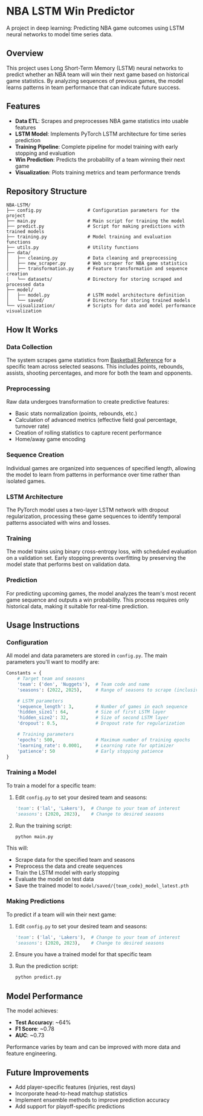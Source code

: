 # NBA LSTM Win Predictor

A project in deep learning: Predicting NBA game outcomes using LSTM neural networks to model time series data.

## Overview

This project uses Long Short-Term Memory (LSTM) neural networks to predict whether an NBA team will win their next game based on historical game statistics. By analyzing sequences of previous games, the model learns patterns in team performance that can indicate future success.

## Features

- **Data ETL**: Scrapes and preprocesses NBA game statistics into usable features
- **LSTM Model**: Implements PyTorch LSTM architecture for time series prediction
- **Training Pipeline**: Complete pipeline for model training with early stopping and evaluation
- **Win Prediction**: Predicts the probability of a team winning their next game
- **Visualization**: Plots training metrics and team performance trends

## Repository Structure

```
NBA-LSTM/
├── config.py                 # Configuration parameters for the project
├── main.py                   # Main script for training the model
├── predict.py                # Script for making predictions with trained models
├── training.py               # Model training and evaluation functions
├── utils.py                  # Utility functions
├── data/
│   ├── cleaning.py           # Data cleaning and preprocessing
│   ├── new_scraper.py        # Web scraper for NBA game statistics
│   ├── transformation.py     # Feature transformation and sequence creation
│   └── datasets/             # Directory for storing scraped and processed data
├── model/
│   ├── model.py              # LSTM model architecture definition
│   └── saved/                # Directory for storing trained models
└── visualization/            # Scripts for data and model performance visualization
```

## How It Works

### Data Collection

The system scrapes game statistics from [Basketball Reference](https://www.basketball-reference.com/) for a specific team across selected seasons. This includes points, rebounds, assists, shooting percentages, and more for both the team and opponents.

### Preprocessing

Raw data undergoes transformation to create predictive features:

- Basic stats normalization (points, rebounds, etc.)
- Calculation of advanced metrics (effective field goal percentage, turnover rate)
- Creation of rolling statistics to capture recent performance
- Home/away game encoding

### Sequence Creation

Individual games are organized into sequences of specified length, allowing the model to learn from patterns in performance over time rather than isolated games.

### LSTM Architecture

The PyTorch model uses a two-layer LSTM network with dropout regularization, processing these game sequences to identify temporal patterns associated with wins and losses.

### Training

The model trains using binary cross-entropy loss, with scheduled evaluation on a validation set. Early stopping prevents overfitting by preserving the model state that performs best on validation data.

### Prediction

For predicting upcoming games, the model analyzes the team's most recent game sequence and outputs a win probability. This process requires only historical data, making it suitable for real-time prediction.

## Usage Instructions

### Configuration

All model and data parameters are stored in `config.py`. The main parameters you'll want to modify are:

```python
Constants = {
    # Target team and seasons
    'team': ('den', 'Nuggets'),  # Team code and name
    'seasons': (2022, 2025),     # Range of seasons to scrape (inclusive)

    # LSTM parameters
    'sequence_length': 3,        # Number of games in each sequence
    'hidden_size1': 64,          # Size of first LSTM layer
    'hidden_size2': 32,          # Size of second LSTM layer
    'dropout': 0.5,              # Dropout rate for regularization

    # Training parameters
    'epochs': 500,               # Maximum number of training epochs
    'learning_rate': 0.0001,     # Learning rate for optimizer
    'patience': 50               # Early stopping patience
}
```

### Training a Model

To train a model for a specific team:

1. Edit `config.py` to set your desired team and seasons:

   ```python
   'team': ('lal', 'Lakers'),  # Change to your team of interest
   'seasons': (2020, 2023),    # Change to desired seasons
   ```

2. Run the training script:
   ```bash
   python main.py
   ```

This will:

- Scrape data for the specified team and seasons
- Preprocess the data and create sequences
- Train the LSTM model with early stopping
- Evaluate the model on test data
- Save the trained model to `model/saved/{team_code}_model_latest.pth`

### Making Predictions

To predict if a team will win their next game:

1. Edit `config.py` to set your desired team and seasons:

   ```python
   'team': ('lal', 'Lakers'),  # Change to your team of interest
   'seasons': (2020, 2023),    # Change to desired seasons
   ```

2. Ensure you have a trained model for that specific team
3. Run the prediction script:
   ```bash
   python predict.py
   ```

## Model Performance

The model achieves:

- **Test Accuracy**: ~64%
- **F1 Score**: ~0.78
- **AUC**: ~0.73

Performance varies by team and can be improved with more data and feature engineering.

## Future Improvements

- Add player-specific features (injuries, rest days)
- Incorporate head-to-head matchup statistics
- Implement ensemble methods to improve prediction accuracy
- Add support for playoff-specific predictions
